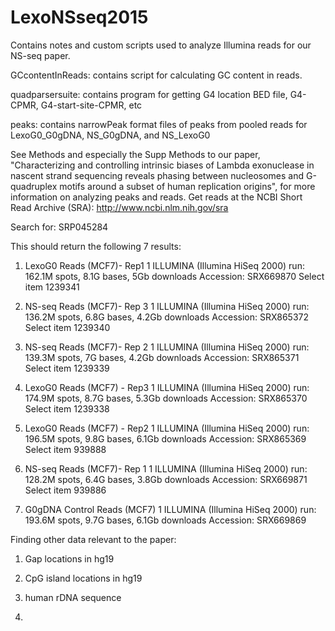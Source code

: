 # LexoNSseq2015
Contains notes and custom scripts used to analyze Illumina reads for our NS-seq paper.


GCcontentInReads: contains script for calculating GC content in reads.

quadparsersuite: contains program for getting G4 location BED file, G4-CPMR, G4-start-site-CPMR, etc

peaks: contains narrowPeak format files of peaks from pooled reads for LexoG0_G0gDNA, NS_G0gDNA, and NS_LexoG0           


See Methods and especially the Supp Methods to our paper, "Characterizing and controlling intrinsic biases of Lambda exonuclease in nascent strand sequencing reveals phasing between nucleosomes and G-quadruplex motifs around a subset of human replication origins", for more information on analyzing peaks and reads.
Get reads at the NCBI Short Read Archive (SRA): http://www.ncbi.nlm.nih.gov/sra

Search for: SRP045284

This should return the following 7 results:

1. LexoG0 Reads (MCF7)- Rep1
1 ILLUMINA (Illumina HiSeq 2000) run: 162.1M spots, 8.1G bases, 5Gb downloads
Accession: SRX669870
Select item 1239341

2. NS-seq Reads (MCF7)- Rep 3
1 ILLUMINA (Illumina HiSeq 2000) run: 136.2M spots, 6.8G bases, 4.2Gb downloads
Accession: SRX865372
Select item 1239340

3. NS-seq Reads (MCF7)- Rep 2
1 ILLUMINA (Illumina HiSeq 2000) run: 139.3M spots, 7G bases, 4.2Gb downloads
Accession: SRX865371
Select item 1239339

4. LexoG0 Reads (MCF7) - Rep3
1 ILLUMINA (Illumina HiSeq 2000) run: 174.9M spots, 8.7G bases, 5.3Gb downloads
Accession: SRX865370
Select item 1239338

5. LexoG0 Reads (MCF7) - Rep2
1 ILLUMINA (Illumina HiSeq 2000) run: 196.5M spots, 9.8G bases, 6.1Gb downloads
Accession: SRX865369
Select item 939888

6. NS-seq Reads (MCF7)- Rep 1
1 ILLUMINA (Illumina HiSeq 2000) run: 128.2M spots, 6.4G bases, 3.8Gb downloads
Accession: SRX669871
Select item 939886

7. G0gDNA Control Reads (MCF7)
1 ILLUMINA (Illumina HiSeq 2000) run: 193.6M spots, 9.7G bases, 6.1Gb downloads
Accession: SRX669869



Finding other data relevant to the paper:
1. Gap locations in hg19

2. CpG island locations in hg19

3. human rDNA sequence

4. 
